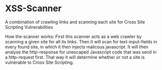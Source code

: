 # XSS-Scanner
A combination of crawling links and scanning each site for Cross Site Scripting Vulnerabilities 

How the scanner works:
First this scanner acts as a web crawler by scanning a given site for all its links. Then it will scan for text-input-fields in every found site, in which it then injects malicous javascript. It will then analyse the http-response for unescaped Javascript code that was send in a http-request first. That way it will determine whether or not a site is vulnerable to Cross Site Scripting.


